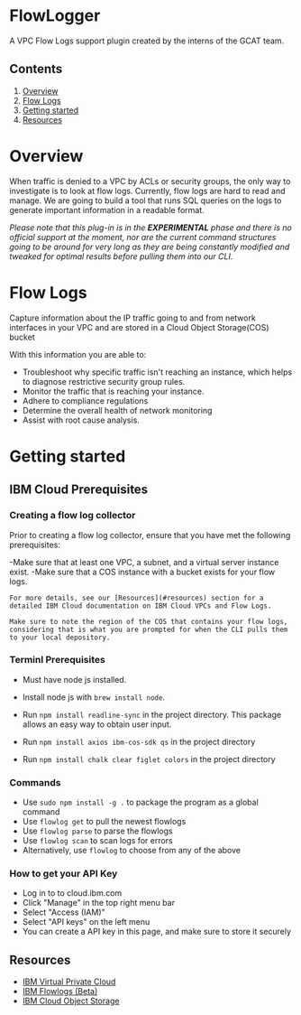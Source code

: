 # FlowLogger

A VPC Flow Logs support plugin created by the interns of the GCAT team.

## Contents

1. [Overview](#overview)
2. [Flow Logs](#flow-logs)
3. [Getting started](#getting-started)
4. [Resources](#resources)

# Overview 

When traffic is denied to a VPC by ACLs or security groups, the only way to investigate is to look at flow logs. Currently, flow logs are hard to read and manage. We are going to build a tool that runs SQL queries on the logs to generate important information in a readable format.

_Please note that this plug-in is in the **EXPERIMENTAL** phase and there is no official support at the moment, nor are the current command structures going to be around for very long as they are being constantly modified and tweaked for optimal results before pulling them into our CLI._

# Flow Logs 
Capture information about the IP traffic going to and from network interfaces in your VPC and are stored in a Cloud Object Storage(COS) bucket 

With this information you are able to: 
- Troubleshoot why specific traffic isn't reaching an instance, which helps to diagnose restrictive security group rules.
- Monitor the traffic that is reaching your instance.
- Adhere to compliance regulations
- Determine the overall health of network monitoring
- Assist with root cause analysis.

# Getting started

## IBM Cloud Prerequisites

### Creating a flow log collector 

Prior to creating a flow log collector, ensure that you have met the following prerequisites:

-Make sure that at least one VPC, a subnet, and a virtual server instance exist. 
-Make sure that a COS instance with a bucket exists for your flow logs. 

    For more details, see our [Resources](#resources) section for a detailed IBM Cloud documentation on IBM Cloud VPCs and Flow Logs.
    
    Make sure to note the region of the COS that contains your flow logs, considering that is what you are prompted for when the CLI pulls them to your local depository.

### Terminl Prerequisites

- Must have node js installed.

- Install node js with `brew install node`.

- Run `npm install readline-sync` in the project directory. This package allows an easy way to obtain user input.
- Run `npm install axios ibm-cos-sdk qs` in the project directory
- Run `npm install chalk clear figlet colors` in the project directory

### Commands

- Use `sudo npm install -g .` to package the program as a global command
- Use `flowlog get` to pull the newest flowlogs
- Use `flowlog parse` to parse the flowlogs
- Use `flowlog scan` to scan logs for errors
- Alternatively, use `flowlog` to choose from any of the above

### How to get your API Key
- Log in to to cloud.ibm.com
- Click "Manage" in the top right menu bar
- Select "Access (IAM)"
- Select "API keys" on the left menu
- You can create a API key in this page, and make sure to store it securely

## Resources

- [IBM Virtual Private Cloud](https://cloud.ibm.com/docs/vpc?topic=vpc-getting-started)
- [IBM Flowlogs (Beta)](https://cloud.ibm.com/docs/vpc?topic=vpc-flow-logs&locale=en)
- [IBM Cloud Object Storage](https://cloud.ibm.com/docs/cloud-object-storage?topic=cloud-object-storage-getting-started-cloud-object-storage)